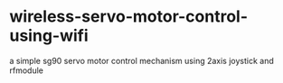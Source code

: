 # wireless-servo-motor-control-using-wifi
a simple sg90 servo motor control mechanism using 2axis joystick and rfmodule
